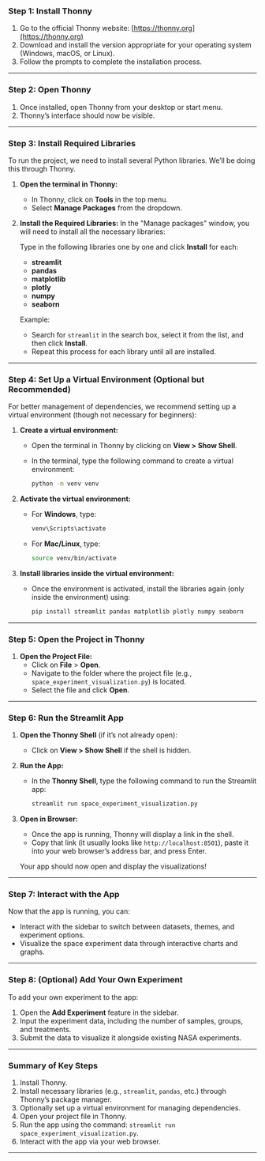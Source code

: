 

### **Step 1: Install Thonny**

1. Go to the official Thonny website: [https://thonny.org](https://thonny.org)
2. Download and install the version appropriate for your operating system (Windows, macOS, or Linux).
3. Follow the prompts to complete the installation process.

---

### **Step 2: Open Thonny**

1. Once installed, open Thonny from your desktop or start menu.
2. Thonny’s interface should now be visible.

---

### **Step 3: Install Required Libraries**

To run the project, we need to install several Python libraries. We’ll be doing this through Thonny.

1. **Open the terminal in Thonny:**
   - In Thonny, click on **Tools** in the top menu.
   - Select **Manage Packages** from the dropdown.

2. **Install the Required Libraries:**
   In the "Manage packages" window, you will need to install all the necessary libraries:
   
   Type in the following libraries one by one and click **Install** for each:
   
   - **streamlit**
   - **pandas**
   - **matplotlib**
   - **plotly**
   - **numpy**
   - **seaborn**
   
   Example:
   - Search for `streamlit` in the search box, select it from the list, and then click **Install**.
   - Repeat this process for each library until all are installed.

---

### **Step 4: Set Up a Virtual Environment (Optional but Recommended)**

For better management of dependencies, we recommend setting up a virtual environment (though not necessary for beginners):

1. **Create a virtual environment:**
   - Open the terminal in Thonny by clicking on **View > Show Shell**.
   - In the terminal, type the following command to create a virtual environment:

     ```bash
     python -m venv venv
     ```

2. **Activate the virtual environment:**
   - For **Windows**, type:

     ```bash
     venv\Scripts\activate
     ```

   - For **Mac/Linux**, type:

     ```bash
     source venv/bin/activate
     ```

3. **Install libraries inside the virtual environment:**
   - Once the environment is activated, install the libraries again (only inside the environment) using:

     ```bash
     pip install streamlit pandas matplotlib plotly numpy seaborn
     ```

---

### **Step 5: Open the Project in Thonny**

1. **Open the Project File:**
   - Click on **File** > **Open**.
   - Navigate to the folder where the project file (e.g., `space_experiment_visualization.py`) is located.
   - Select the file and click **Open**.

---

### **Step 6: Run the Streamlit App**

1. **Open the Thonny Shell** (if it’s not already open):
   - Click on **View > Show Shell** if the shell is hidden.

2. **Run the App:**
   - In the **Thonny Shell**, type the following command to run the Streamlit app:

     ```bash
     streamlit run space_experiment_visualization.py
     ```

3. **Open in Browser:**
   - Once the app is running, Thonny will display a link in the shell.
   - Copy that link (it usually looks like `http://localhost:8501`), paste it into your web browser’s address bar, and press Enter.

   Your app should now open and display the visualizations!

---

### **Step 7: Interact with the App**

Now that the app is running, you can:

- Interact with the sidebar to switch between datasets, themes, and experiment options.
- Visualize the space experiment data through interactive charts and graphs.

---

### **Step 8: (Optional) Add Your Own Experiment**

To add your own experiment to the app:

1. Open the **Add Experiment** feature in the sidebar.
2. Input the experiment data, including the number of samples, groups, and treatments.
3. Submit the data to visualize it alongside existing NASA experiments.

---

### **Summary of Key Steps**

1. Install Thonny.
2. Install necessary libraries (e.g., `streamlit`, `pandas`, etc.) through Thonny’s package manager.
3. Optionally set up a virtual environment for managing dependencies.
4. Open your project file in Thonny.
5. Run the app using the command: `streamlit run space_experiment_visualization.py`.
6. Interact with the app via your web browser.

---


